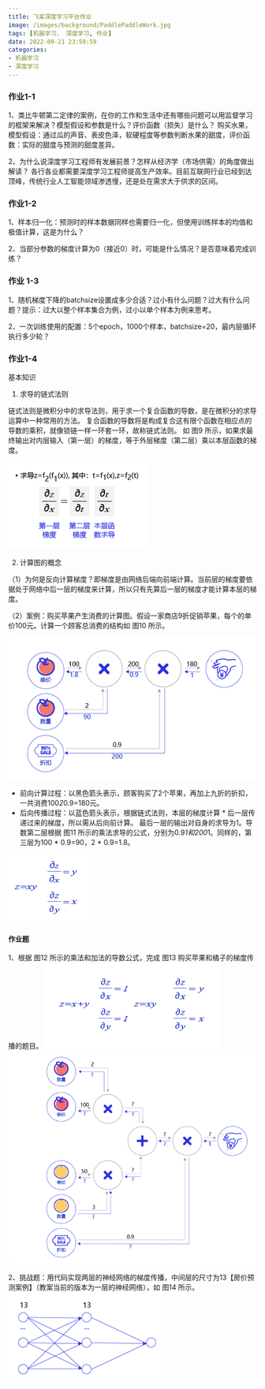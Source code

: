 ```yaml
---
title: 飞桨深度学习平台作业
image: /images/background/PaddlePaddleWork.jpg
tags: [机器学习， 深度学习, 作业]
date: 2022-09-21 23:59:59
categories:
- 机器学习
- 深度学习
---
```

### 作业1-1
1、类比牛顿第二定律的案例，在你的工作和生活中还有哪些问题可以用监督学习的框架来解决？模型假设和参数是什么？评价函数（损失）是什么？
购买水果，模型假设：通过瓜的声音、表皮色泽，软硬程度等参数判断水果的甜度，评价函数：实际的甜度与预测的甜度差异。

2、为什么说深度学习工程师有发展前景？怎样从经济学（市场供需）的角度做出解读？
各行各业都需要深度学习工程师提高生产效率。目前互联网行业已经到达顶峰，传统行业人工智能领域渗透慢，还是处在需求大于供求的区间。

### 作业1-2
1、样本归一化：预测时的样本数据同样也需要归一化，但使用训练样本的均值和极值计算，这是为什么？

2、当部分参数的梯度计算为0（接近0）时，可能是什么情况？是否意味着完成训练？

### 作业 1-3
1、随机梯度下降的batchsize设置成多少合适？过小有什么问题？过大有什么问题？提示：过大以整个样本集合为例，过小以单个样本为例来思考。

2、一次训练使用的配置：5个epoch，1000个样本，batchsize=20，最内层循环执行多少轮？

### 作业1-4
基本知识
1. 求导的链式法则

链式法则是微积分中的求导法则，用于求一个复合函数的导数，是在微积分的求导运算中一种常用的方法。
复合函数的导数将是构成复合这有限个函数在相应点的导数的乘积，就像锁链一样一环套一环，故称链式法则。
如 图9 所示，如果求最终输出对内层输入（第一层）的梯度，等于外层梯度（第二层）乘以本层函数的梯度。

![图9：求导的链式法则](/images/article/PaddlePaddle/图9：求导的链式法则.png)

2. 计算图的概念

（1）为何是反向计算梯度？即梯度是由网络后端向前端计算。当前层的梯度要依据处于网络中后一层的梯度来计算，所以只有先算后一层的梯度才能计算本层的梯度。

（2）案例：购买苹果产生消费的计算图。假设一家商店9折促销苹果，每个的单价100元。计算一个顾客总消费的结构如 图10 所示。

![图10：购买苹果所产生的消费计算图](/images/article/PaddlePaddle/图10：购买苹果所产生的消费计算图.png)

* 前向计算过程：以黑色箭头表示，顾客购买了2个苹果，再加上九折的折扣，一共消费100*2*0.9=180元。
* 后向传播过程：以蓝色箭头表示，根据链式法则，本层的梯度计算 * 后一层传递过来的梯度，所以需从后向前计算。
最后一层的输出对自身的求导为1。导数第二层根据 图11 所示的乘法求导的公式，分别为0.9*1和200*1。同样的，第三层为100 * 0.9=90，2 * 0.9=1.8。

![图11：乘法求导的公式](/images/article/PaddlePaddle/图11：乘法求导的公式.png)

#### 作业题
1、根据 图12 所示的乘法和加法的导数公式，完成 图13 购买苹果和橘子的梯度传播的题目。
![图12：乘法和加法的导数公式](/images/article/PaddlePaddle/图12：乘法和加法的导数公式.png)
![图13：购买苹果和橘子产生消费的计算图](/images/article/PaddlePaddle/图13：购买苹果和橘子产生消费的计算图.png)

2、挑战题：用代码实现两层的神经网络的梯度传播，中间层的尺寸为13【房价预测案例】（教案当前的版本为一层的神经网络），如 图14 所示。
![图14：两层的神经网络](/images/article/PaddlePaddle/图14：两层的神经网络.png)
